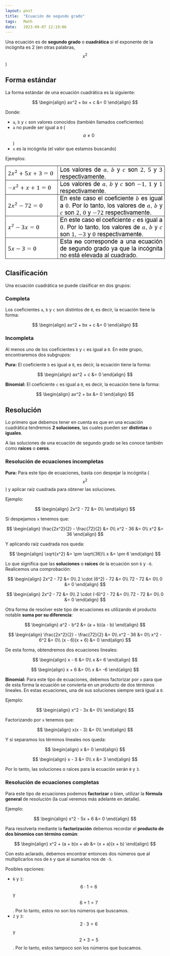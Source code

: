 ```yaml
---
layout: post
title:  "Ecuación de segundo grado"
tags:   Math
date:   2023-09-07 12:19:06
---
```


Una ecuación es de **segundo grado** o **cuadrática** si el exponente de la incógnita es 2 (en otras palabras, $$x^2$$)

## Forma estándar

La forma estándar de una ecuación cuadrática es la siguiente:

$$
\begin{align}
ax^2 + bx + c &= 0
\end{align}
$$

Donde:
* `a`, `b` y `c` son valores conocidos (también llamados coeficientes)
* `a` no puede ser igual a `0` ($$a \neq 0$$)
* `x` es la incógnita (el valor que estamos buscando)

Ejemplos:

![Ejemplos ecuación cuadrática](/assets/img/EjemplosEcuacionCuadratica.png)

## Clasificación

Una ecuación cuadrática se puede clasificar en dos grupos:

### **Completa**

Los coeficientes `a`, `b` y `c` son distintos de `0`, es decir, la ecuación tiene la forma:

$$
\begin{align}
ax^2 + bx + c &= 0
\end{align}
$$

### **Incompleta**

Al menos uno de los coeficientes `b` y `c` es igual a `0`. En este grupo, encontraremos dos subgrupos:

**Pura:** El coeficiente `b` es igual a `0`, es decir, la ecuación tiene la forma:

$$
\begin{align}
ax^2 + c &= 0
\end{align}
$$

**Binomial:** El coeficiente `c` es igual a `0`, es decir, la ecuación tiene la forma:

$$
\begin{align}
ax^2 + bx &= 0
\end{align}
$$

## Resolución

Lo primero que debemos tener en cuenta es que en una ecuación cuadrática tendremos **2 soluciones**, las cuales pueden ser **distintas** o **iguales**.

A las soluciones de una ecuación de segundo grado se les conoce también como **raíces** o **ceros**.

### **Resolución de ecuaciones incompletas**

**Pura:** Para este tipo de ecuaciones, basta con despejar la incógnita ($$x^2$$) y aplicar raíz cuadrada para obtener las soluciones.

Ejemplo:

$$
\begin{align}
2x^2 - 72 &= 0\\
\end{align}
$$

Si despejamos `x` tenemos que:

$$
\begin{align}
\frac{2x^2}{2} - \frac{72}{2} &= 0\\
x^2 - 36 &= 0\\
x^2 &= 36
\end{align}
$$

Y aplicando raíz cuadrada nos queda:

$$
\begin{align}
\sqrt{x^2} &= \pm \sqrt{36}\\
x &= \pm 6
\end{align}
$$

Lo que significa que las **soluciones** o **raíces** de la ecuación son `6` y `-6`. Realicemos una comprobación:

$$
\begin{align}
2x^2 - 72 &= 0\\
2 \cdot (6^2) - 72 &= 0\\
72 - 72 &= 0\\
0 &= 0
\end{align}
$$

$$
\begin{align}
2x^2 - 72 &= 0\\
2 \cdot (-6)^2 - 72 &= 0\\
72 - 72 &= 0\\
0 &= 0
\end{align}
$$

Otra forma de resolver este tipo de ecuaciones es utilizando el producto notable **suma por su diferencia**:

$$
\begin{align}
a^2 - b^2 &= (a + b)(a - b)
\end{align}
$$

$$
\begin{align}
\frac{2x^2}{2} - \frac{72}{2} &= 0\\
x^2 - 36 &= 0\\
x^2 - 6^2 &= 0\\
(x - 6)(x + 6) &= 0
\end{align}
$$

De esta forma, obtendremos dos ecuaciones lineales:

$$
\begin{align}
x - 6 &= 0\\
x &= 6
\end{align}
$$

$$
\begin{align}
x + 6 &= 0\\
x &= -6
\end{align}
$$

**Binomial:** Para este tipo de ecuaciones, debemos factorizar por `x` para que de esta forma la ecuación se convierta en un producto de dos términos lineales. En estas ecuaciones, una de sus soluciones siempre será igual a `0`.

Ejemplo:

$$
\begin{align}
x^2 - 3x &= 0\\
\end{align}
$$

Factorizando por `x` tenemos que:

$$
\begin{align}
x(x - 3) &= 0\\
\end{align}
$$

Y si separamos los términos líneales nos queda:

$$
\begin{align}
x &= 0
\end{align}
$$

$$
\begin{align}
x - 3 &= 0\\
x &= 3
\end{align}
$$

Por lo tanto, las soluciones o raíces para la ecuación serán `0` y `3`.

### **Resolución de ecuaciones completas**

Para este tipo de ecuaciones podemos **factorizar** o bien, utilizar la **fórmula general** de resolución (la cual veremos más adelante en detalle).

Ejemplo:

$$
\begin{align}
x^2 - 5x + 6 &= 0
\end{align}
$$

Para resolverla mediante la **factorización** debemos recordar el **producto de dos binomios con término común**:

$$
\begin{align}
x^2 + (a + b)x + ab &= (x + a)(x + b)
\end{align}
$$

Con esto aclarado, debemos encontrar entonces dos números que al multiplicarlos nos de `6` y que al sumarlos nos de `-5`.

Posibles opciones:
* `6` y `1`: $$6 \cdot 1 = 6$$ y $$6 + 1 = 7$$. Por lo tanto, estos no son los números que buscamos.
* `2` y `3`: $$2 \cdot 3 = 6$$ y $$2 + 3 = 5$$. Por lo tanto, estos tampoco son los números que buscamos.
